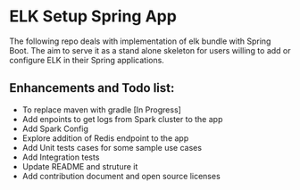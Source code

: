 # ELK Setup Spring App
The following repo deals with implementation of elk bundle with Spring Boot. The aim to serve it as a stand alone skeleton for users willing to add or configure ELK in their Spring applications.

## Enhancements and Todo list:
- To replace maven with gradle [In Progress]
- Add enpoints to get logs from Spark cluster to the app
- Add Spark Config
- Explore addition of Redis endpoint to the app
- Add Unit tests cases for some sample use cases
- Add Integration tests
- Update README and struture it
- Add contribution document and open source licenses
